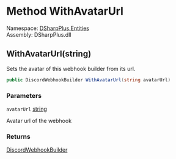 # Method WithAvatarUrl

Namespace: [DSharpPlus.Entities](DSharpPlus.Entities.md)  
Assembly: DSharpPlus.dll

## <a id="DSharpPlus_Entities_DiscordWebhookBuilder_WithAvatarUrl_System_String_"></a>WithAvatarUrl\(string\)

Sets the avatar of this webhook builder from its url.

```csharp
public DiscordWebhookBuilder WithAvatarUrl(string avatarUrl)
```

### Parameters

`avatarUrl` [string](https://learn.microsoft.com/dotnet/api/system.string)

Avatar url of the webhook

### Returns

[DiscordWebhookBuilder](DSharpPlus.Entities.DiscordWebhookBuilder.md)

